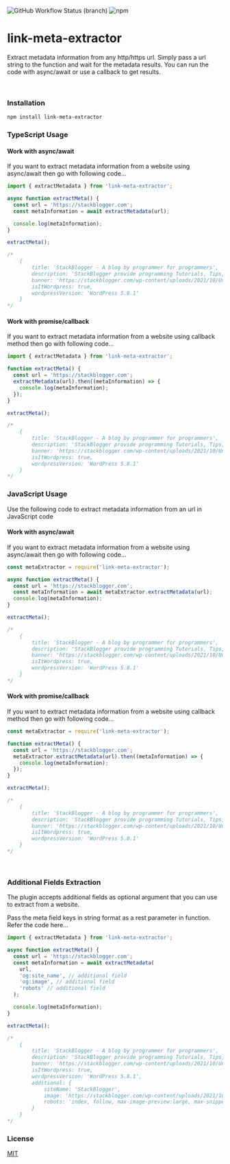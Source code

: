 ![GitHub Workflow Status (branch)](https://img.shields.io/github/actions/workflow/status/stackblogger/link-meta-extractor/master.yml?style=flat-square&logo=github&color=success)
![npm](https://img.shields.io/npm/v/link-meta-extractor?style=flat-square&color=success&logo=npm)

# link-meta-extractor

Extract metadata information from any http/https url. Simply pass a url string to the function and wait for the metadata results. You can run the code with async/await or use a callback to get results.

<br>

### Installation

```bash
npm install link-meta-extractor
```

### TypeScript Usage

#### Work with async/await

If you want to extract metadata information from a website using async/await then go with following code...

```typescript
import { extractMetadata } from 'link-meta-extractor';

async function extractMeta() {
  const url = 'https://stackblogger.com';
  const metaInformation = await extractMetadata(url);

  console.log(metaInformation);
}

extractMeta();

/*
    {
        title: 'StackBlogger - A blog by programmer for programmers',
        description: 'StackBlogger provide programming Tutorials, Tips, Tricks and HowTo Guides.',
        banner: 'https://stackblogger.com/wp-content/uploads/2021/10/Untitled-7-1.png',
        isItWordpress: true,
        wordpressVersion: 'WordPress 5.8.1'
    }
*/
```

#### Work with promise/callback

If you want to extract metadata information from a website using callback method then go with following code...

```typescript
import { extractMetadata } from 'link-meta-extractor';

function extractMeta() {
  const url = 'https://stackblogger.com';
  extractMetadata(url).then((metaInformation) => {
    console.log(metaInformation);
  });
}

extractMeta();

/*
    {
        title: 'StackBlogger - A blog by programmer for programmers',
        description: 'StackBlogger provide programming Tutorials, Tips, Tricks and HowTo Guides.',
        banner: 'https://stackblogger.com/wp-content/uploads/2021/10/Untitled-7-1.png',
        isItWordpress: true,
        wordpressVersion: 'WordPress 5.8.1'
    }
*/
```

### JavaScript Usage

Use the following code to extract metadata information from an url in JavaScript code

#### Work with async/await

If you want to extract metadata information from a website using async/await then go with following code...

```javascript
const metaExtractor = require('link-meta-extractor');

async function extractMeta() {
  const url = 'https://stackblogger.com';
  const metaInformation = await metaExtractor.extractMetadata(url);
  console.log(metaInformation);
}

extractMeta();

/*
    {
        title: 'StackBlogger - A blog by programmer for programmers',
        description: 'StackBlogger provide programming Tutorials, Tips, Tricks and HowTo Guides.',
        banner: 'https://stackblogger.com/wp-content/uploads/2021/10/Untitled-7-1.png',
        isItWordpress: true,
        wordpressVersion: 'WordPress 5.8.1'
    }
*/
```

#### Work with promise/callback

If you want to extract metadata information from a website using callback method then go with following code...

```javascript
const metaExtractor = require('link-meta-extractor');

function extractMeta() {
  const url = 'https://stackblogger.com';
  metaExtractor.extractMetadata(url).then((metaInformation) => {
    console.log(metaInformation);
  });
}

extractMeta();

/*
    {
        title: 'StackBlogger - A blog by programmer for programmers',
        description: 'StackBlogger provide programming Tutorials, Tips, Tricks and HowTo Guides.',
        banner: 'https://stackblogger.com/wp-content/uploads/2021/10/Untitled-7-1.png',
        isItWordpress: true,
        wordpressVersion: 'WordPress 5.8.1'
    }
*/
```

<br>

### Additional Fields Extraction

The plugin accepts additional fields as optional argument that you can use to extract from a website.

Pass the meta field keys in string format as a rest parameter in function. Refer the code here...

```typescript
import { extractMetadata } from 'link-meta-extractor';

async function extractMeta() {
  const url = 'https://stackblogger.com';
  const metaInformation = await extractMetadata(
    url,
    'og:site_name', // additional field
    'og:image', // additional field
    'robots' // additional field
  );

  console.log(metaInformation);
}

extractMeta();

/* 
    {
        title: 'StackBlogger - A blog by programmer for programmers',
        description: 'StackBlogger provide programming Tutorials, Tips, Tricks and HowTo Guides.',
        banner: 'https://stackblogger.com/wp-content/uploads/2021/10/Untitled-7-1.png',
        isItWordpress: true,
        wordpressVersion: 'WordPress 5.8.1',
        additional: {
            siteName: 'StackBlogger',
            image: 'https://stackblogger.com/wp-content/uploads/2021/10/Untitled-7-1.png',
            robots: 'index, follow, max-image-preview:large, max-snippet:-1, max-video-preview:-1'
        }
    }
*/
```

### License

[MIT](https://choosealicense.com/licenses/mit/)
